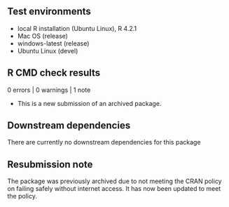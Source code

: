 ## Test environments
* local R installation (Ubuntu Linux), R 4.2.1
* Mac OS (release)
* windows-latest (release)
* Ubuntu Linux (devel)

## R CMD check results

0 errors | 0 warnings | 1 note

* This is a new submission of an archived package.


## Downstream dependencies

There are currently no downstream dependencies for this package

## Resubmission note

The package was previously archived due to not meeting the CRAN policy on failing safely without internet access. It has now been updated to meet the policy.
